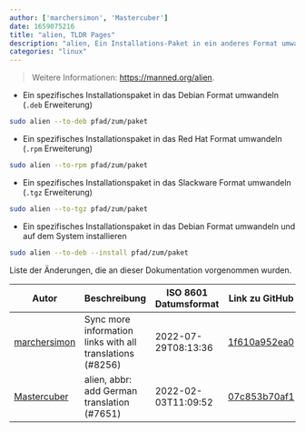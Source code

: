 ```yaml
---
author: ['marchersimon', 'Mastercuber']
date: 1659075216
title: "alien, TLDR Pages"
description: "alien, Ein Installations-Paket in ein anderes Format umwandeln."
categories: "linux"
---
```

> Weitere Informationen: <https://manned.org/alien>.

- Ein spezifisches Installationspaket in das Debian Format umwandeln (`.deb` Erweiterung)

```bash
sudo alien --to-deb pfad/zum/paket
```

- Ein spezifisches Installationspaket in das Red Hat Format umwandeln (`.rpm` Erweiterung)

```bash
sudo alien --to-rpm pfad/zum/paket
```

- Ein spezifisches Installationspaket in das Slackware Format umwandeln (`.tgz` Erweiterung)

```bash
sudo alien --to-tgz pfad/zum/paket
```

- Ein spezifisches Installationspaket in das Debian Format umwandeln und auf dem System installieren

```bash
sudo alien --to-deb --install pfad/zum/paket
```
Liste der Änderungen, die an dieser Dokumentation vorgenommen wurden.


Autor | Beschreibung | ISO 8601 Datumsformat | Link zu GitHub
------|-----|-----|-----
[marchersimon](mailto:50295997+marchersimon@users.noreply.github.com) | Sync more information links with all translations (#8256) | 2022-07-29T08:13:36 | [1f610a952ea0](https://github.com/tldr-pages/tldr/commit/1f610a952ea0d53e0a1bdbd1246ef81f24db2f3f)
[Mastercuber](mailto:mr_w@posteo.de) | alien, abbr: add German translation (#7651) | 2022-02-03T11:09:52 | [07c853b70af1](https://github.com/tldr-pages/tldr/commit/07c853b70af1e865ef69d29251ea09fc0442dc63)

